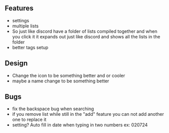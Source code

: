 ## Features
- settings
- multiple lists
- So just like discord have a folder of lists compiled together and when you click it it expands out just like discord and shows all the lists in the folder
- better tags setup


## Design
- Change the icon to be something better and or cooler
- maybe a name change to be something better


## Bugs
- fix the backspace bug when searching
- if you remove list while still in the "add" feature you can not add another one to replace it
- setting? Auto fill in date when typing in two numbers ex: 020724


